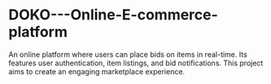# DOKO---Online-E-commerce-platform
An online platform where users can place bids on items in real-time. Its features user authentication, item listings, and bid notifications. This project aims to create an engaging marketplace experience.
